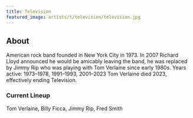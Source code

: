 ```yaml
---
title: Television
featured_image: artists/t/television/television.jpg
---
```

## About

American rock band founded in New York City in 1973.
In 2007 Richard Lloyd announced he would be amicably leaving the band, he was replaced by Jimmy Rip who was playing with Tom Verlaine since early 1980s.
Years active: 1973–1978, 1991–1993, 2001–2023
Tom Verlaine died 2023, effectively ending Television.

### Current Lineup

Tom Verlaine, Billy Ficca, Jimmy Rip, Fred Smith

